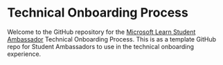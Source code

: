 # Technical Onboarding Process

Welcome to the GitHub repository for the [Microsoft Learn Student Ambassador](http://studentambassadors.microsoft.com/) Technical Onboarding Process. This is as a template GitHub repo for Student Ambassadors to use in the technical onboarding experience.

